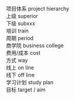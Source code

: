 项目体系 project hierarchy  
上级    superior   
下级    subxxx  
培训    train  
周期    period  
商学院  business college  
费用/成本 cost  
方式    way  
线上    on line  
线下    off line  
学习计划   study plan  
目标    target / aim

